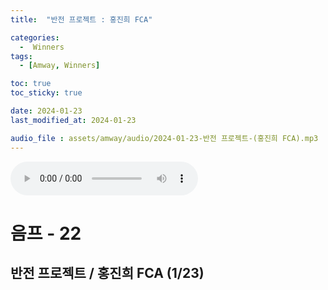 ```yaml
---
title:  "반전 프로젝트 : 홍진희 FCA" 

categories:
  -  Winners
tags:
  - [Amway, Winners]

toc: true
toc_sticky: true

date: 2024-01-23
last_modified_at: 2024-01-23

audio_file : assets/amway/audio/2024-01-23-반전 프로젝트-(홍진희 FCA).mp3
---
```


<audio src="{{ page.audio_file | relative_url }}" controls loop></audio>


# 음프 - 22


## 반전 프로젝트 / 홍진희 FCA (1/23)
### 